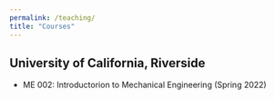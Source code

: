 ```yaml
---
permalink: /teaching/
title: "Courses"
---
```


## University of California, Riverside
- ME 002: Introductorion to Mechanical Engineering (Spring 2022)
    

